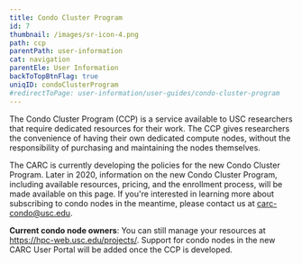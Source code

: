 ```yaml
---
title: Condo Cluster Program
id: 7
thumbnail: /images/sr-icon-4.png
path: ccp
parentPath: user-information
cat: navigation
parentEle: User Information
backToTopBtnFlag: true
uniqID: condoClusterProgram
#redirectToPage: user-information/user-guides/condo-cluster-program
---
```


The Condo Cluster Program (CCP) is a service available to USC researchers that require dedicated resources for their work. The CCP gives researchers the convenience of having their own dedicated compute nodes, without the responsibility of purchasing and maintaining the nodes themselves. 

The CARC is currently developing the policies for the new Condo Cluster Program. Later in 2020, information on the new Condo Cluster Program, including available resources, pricing, and the enrollment process, will be made available on this page. If you're interested in learning more about subscribing to condo nodes in the meantime, please contact us at <carc-condo@usc.edu>.

**Current condo node owners**: You can still manage your resources at https://hpc-web.usc.edu/projects/. Support for condo nodes in the new CARC User Portal will be added once the CCP is developed. 
